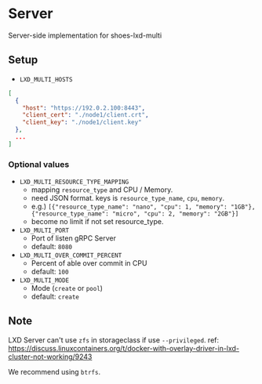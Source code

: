 # Server

Server-side implementation for shoes-lxd-multi

## Setup

- `LXD_MULTI_HOSTS`

```json
[
  {
    "host": "https://192.0.2.100:8443",
    "client_cert": "./node1/client.crt",
    "client_key": "./node1/client.key"
  },
  ...
]
```

### Optional values

- `LXD_MULTI_RESOURCE_TYPE_MAPPING`
    - mapping `resource_type` and CPU / Memory.
    - need JSON format. keys is `resource_type_name`, `cpu`, `memory`.
    - e.g.) `[{"resource_type_name": "nano", "cpu": 1, "memory": "1GB"}, {"resource_type_name": "micro", "cpu": 2, "memory": "2GB"}]`
    - become no limit if not set resource_type.
- `LXD_MULTI_PORT`
    - Port of listen gRPC Server
    - default: `8080`
- `LXD_MULTI_OVER_COMMIT_PERCENT`
    - Percent of able over commit in CPU
    - default: `100`
- `LXD_MULTI_MODE`
    - Mode (`create` or `pool`)
    - default: `create`

## Note
LXD Server can't use `zfs` in storageclass if use `--privileged`. ref: https://discuss.linuxcontainers.org/t/docker-with-overlay-driver-in-lxd-cluster-not-working/9243

We recommend using `btrfs`.